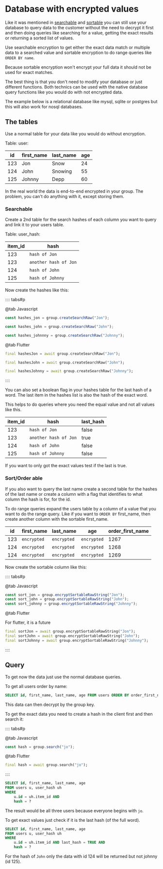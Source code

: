 # Database with encrypted values

Like it was mentioned in [searchable](/guide/e2ee/searchable/) and [sortable](/guide/e2ee/sortable/) 
you can still use your database to query data to the customer without the need to decrypt it first and then doing queries like 
searching for a value, getting the exact results or returning a sorted list of values.

Use searchable encryption to get either the exact data match or multiple data to a searched value 
and sortable encryption to do range queries like `ORDER BY name`.

Because sortable encryption won't encrypt your full data it should not be used for exact matches.

The best thing is that you don't need to modify your database or just different functions. 
Both technics can be used with the native database query functions like you would do with not encrypted data.

The example below is a relational database like mysql, sqlite or postgres but this will also work for nosql databases.

## The tables

Use a normal table for your data like you would do without encryption.

Table: user:

| id  | first_name | last_name | age |
|-----|------------|-----------|-----|
| 123 | Jon        | Snow      | 24  |
| 124 | John       | Snowing   | 55  |
| 125 | Johnny     | Depp      | 60  |

In the real world the data is end-to-end encrypted in your group. The problem, you can't do anything with it, except storing them.

### Searchable

Create a 2nd table for the search hashes of each column you want to query and link it to your users table.

Table: user_hash:

| item_id | hash                  |
|---------|-----------------------|
| 123     | `hash of Jon`         |
| 123     | `another hash of Jon` |
| 124     | `hash of John`        |
| 125     | `hash of Johnny`      |

Now create the hashes like this:

:::: tabs#p

@tab Javascript

```ts
const hashes_jon = group.createSearchRaw("Jon");

const hashes_john = group.createSearchRaw("John");

const hashes_johnnny = group.createSearchRaw("Johnny");
```

@tab Flutter

```dart
final hashesJon = await group.createSearchRaw("Jon");

final hashesJohn = await group.createSearchRaw("John");

final hashesJohnny = await group.createSearchRaw("Johnny");

```

::::

You can also set a boolean flag in your hashes table for the last hash of a word.
The last item in the hashes list is also the hash of the exact word.

This helps to do queries where you need the equal value and not all values like this.

| item_id | hash                  | last_hash |
|---------|-----------------------|-----------|
| 123     | `hash of Jon`         | false     |
| 123     | `another hash of Jon` | true      |
| 124     | `hash of John`        | false     |
| 125     | `hash of Johnny`      | false     |

If you want to only got the exact values test if the last is true.

### Sort/Order able

If you also want to query the last name create a second table for the hashes of the last name 
or create a column with a flag that identifies to what column the hash is for, for the id.

To do range queries expand the users table by a column of a value that you want to do the range query. Like if you want to `ORDER BY` first_name, 
then create another column with the sortable first_name.

| id  | first_name  | last_name   | age         | order_first_name |
|-----|-------------|-------------|-------------|------------------|
| 123 | `encrypted` | `encrypted` | `encrypted` | 1267             |
| 124 | `encrypted` | `encrypted` | `encrypted` | 1268             |               
| 124 | `encrypted` | `encrypted` | `encrypted` | 1269             |

Now create the sortable column like this:

:::: tabs#p

@tab Javascript

```ts
const sort_jon = group.encryptSortableRawString("Jon");
const sort_john = group.encryptSortableRawString("John");
const sort_johnny = group.encryptSortableRawString("Johnny");
```

@tab Flutter

For flutter, it is a future

```dart
final sortJon = await group.encryptSortableRawString("Jon");
final sortJohn = await group.encryptSortableRawString("John");
final sortJohnny = await group.encryptSortableRawString("Johnny");
```

::::


## Query

To get now the data just use the normal database queries.

To get all users order by name:

```sql
SELECT id, first_name, last_name, age FROM users ORDER BY order_first_name
```

This data can then decrypt by the group key.

To get the exact data you need to create a hash in the client first and then search it:

:::: tabs#p

@tab Javascript

```ts
const hash = group.search("jo");
```

@tab Flutter

```dart
final hash = await group.search("jo");
```

::::

```sql
SELECT id, first_name, last_name, age 
FROM users u, user_hash uh 
WHERE 
    u.id = uh.item_id AND 
    hash = ?
```

The result would be all three users because everyone begins with `jo`.

To get exact values just check if it is the last hash (of the full word).

```sql
SELECT id, first_name, last_name, age 
FROM users u, user_hash uh 
WHERE 
    u.id = uh.item_id AND last_hash = TRUE AND
    hash = ?
```

For the hash of `John` only the data with id 124 will be returned but not johnny (id 125).